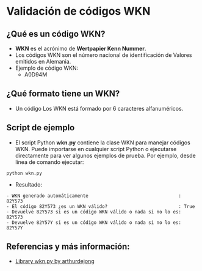 # Validación de códigos WKN

## ¿Qué es un código WKN?

- **WKN** es el acrónimo de **Wertpapier Kenn Nummer**.
- Los códigos WKN son el número nacional de identificación de Valores emitidos en Alemania.
- Ejemplo de código WKN:
    - A0D94M

## ¿Qué formato tiene un WKN?

- Un código Los WKN está formado por 6 caracteres alfanuméricos.

## Script de ejemplo

- El script Python **wkn.py** contiene la clase WKN para manejar códigos WKN. Puede importarse en cualquier script Python o ejecutarse directamente para ver algunos ejemplos de prueba. Por ejemplo, desde línea de comando ejecutar:
```
python wkn.py
```
- Resultado:
```
- WKN generado automáticamente                                 : 82Y573
- El código 82Y573 ¿es un WKN válido?                          : True
- Devuelve 82Y573 si es un código WKN válido o nada si no lo es: 82Y573
- Devuelve 82Y57Y si es un código WKN válido o nada si no lo es: 82Y57Y
```

## Referencias y más información:

- [Library wkn.py by arthurdejong](https://github.com/arthurdejong/python-stdnum/blob/master/stdnum/de/wkn.py)
